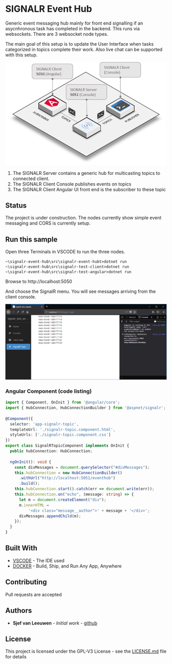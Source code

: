 # SIGNALR Event Hub
Generic event messaging hub mainly for front end signalling if an asycnhronous task has completed in the backend. This runs via websockets. There are 3 websocket node types.

The main goal of this setup is to update the User Interface when tasks categorized in topics complete their work. Also live chat can be supported with this setup.

![signalr-setup](./doc/signalr-setup.png)

1. The SIGNALR Server contains a generic hub for multicasting topics to connected client.
2. The SIGNALR Client Console publishes events on topics
3. The SIGNALR Client Angular UI front end is the subscriber to these topic

## Status

The project is under construction. The nodes currently show simple event messaging and CORS is currently setup.

## Run this sample

Open three Terminals in VSCODE to run the three nodes.

```
~\signalr-event-hub\src\signalr-event-hubt>dotnet run
~\signalr-event-hub\src\signalr-test-client>dotnet run
~\signalr-event-hub\src\signalr-test-angular>dotnet run

```

Browse to http://localhost:5050 

And choose the SignalR menu. You will see messages arriving from the client console.

![signalr-setup](./doc/firefox.signalr.png)

### Angular Component (code listing)
```typescript
import { Component, OnInit } from '@angular/core';
import { HubConnection, HubConnectionBuilder } from '@aspnet/signalr';

@Component({
  selector: 'app-signalr-topic',
  templateUrl: './signalr-topic.component.html',
  styleUrls: ['./signalr-topic.component.css']
})
export class SignalRTopicComponent implements OnInit {
  public hubConnection: HubConnection;

  ngOnInit(): void {
    const divMessages = document.querySelector("#divMessages");
    this.hubConnection = new HubConnectionBuilder()
      .withUrl("http://localhost:5051/eventhub")
      .build();
    this.hubConnection.start().catch(err => document.write(err));
    this.hubConnection.on("echo", (message: string) => {
      let m = document.createElement("div");
      m.innerHTML =
          '<div class="message__author">' + message + '</div>';
      divMessages.appendChild(m);
    });
  }
}
```

## Built With

* [VSCODE](https://code.visualstudio.com/) - The IDE used
* [DOCKER](https://www.docker.com/) - Build, Ship, and Run Any App, Anywhere

## Contributing

Pull requests are accepted

## Authors

* **Sjef van Leeuwen** - *Initial work* - [github](https://github.com/sjefvanleeuwen)

## License

This project is licensed under the GPL-V3 License - see the [LICENSE.md](LICENSE.md) file for details
